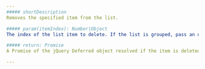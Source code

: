 ```yaml
---
##### shortDescription
Removes the specified item from the list.

##### param(itemIndex): Number|Object
The index of the list item to delete. If the list is grouped, pass an object with the required group and item indexes, e.g., { group: 0, item: 0 }.

##### return: Promise
A Promise of the jQuery Deferred object resolved if the item is deleted and rejected if it is not.

---
```

